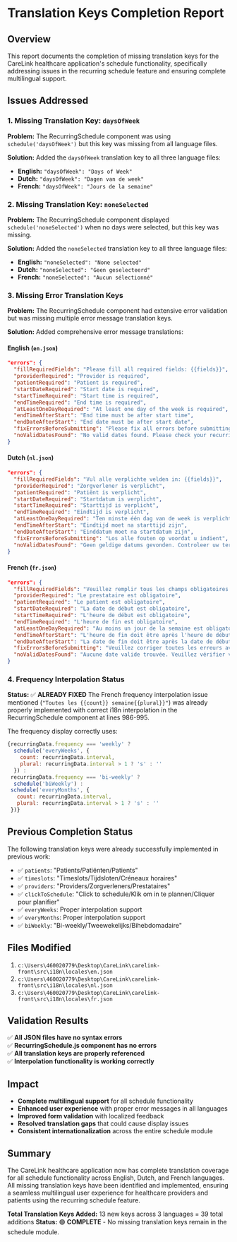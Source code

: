 # Translation Keys Completion Report

## Overview
This report documents the completion of missing translation keys for the CareLink healthcare application's schedule functionality, specifically addressing issues in the recurring schedule feature and ensuring complete multilingual support.

## Issues Addressed

### 1. Missing Translation Key: `daysOfWeek`
**Problem:** The RecurringSchedule component was using `schedule('daysOfWeek')` but this key was missing from all language files.

**Solution:** Added the `daysOfWeek` translation key to all three language files:
- **English:** `"daysOfWeek": "Days of Week"`
- **Dutch:** `"daysOfWeek": "Dagen van de week"`
- **French:** `"daysOfWeek": "Jours de la semaine"`

### 2. Missing Translation Key: `noneSelected`
**Problem:** The RecurringSchedule component displayed `schedule('noneSelected')` when no days were selected, but this key was missing.

**Solution:** Added the `noneSelected` translation key to all three language files:
- **English:** `"noneSelected": "None selected"`
- **Dutch:** `"noneSelected": "Geen geselecteerd"`
- **French:** `"noneSelected": "Aucun sélectionné"`

### 3. Missing Error Translation Keys
**Problem:** The RecurringSchedule component had extensive error validation but was missing multiple error message translation keys.

**Solution:** Added comprehensive error message translations:

#### English (`en.json`)
```json
"errors": {
  "fillRequiredFields": "Please fill all required fields: {{fields}}",
  "providerRequired": "Provider is required",
  "patientRequired": "Patient is required", 
  "startDateRequired": "Start date is required",
  "startTimeRequired": "Start time is required",
  "endTimeRequired": "End time is required",
  "atLeastOneDayRequired": "At least one day of the week is required",
  "endTimeAfterStart": "End time must be after start time",
  "endDateAfterStart": "End date must be after start date",
  "fixErrorsBeforeSubmitting": "Please fix all errors before submitting",
  "noValidDatesFound": "No valid dates found. Please check your recurring settings."
}
```

#### Dutch (`nl.json`)
```json
"errors": {
  "fillRequiredFields": "Vul alle verplichte velden in: {{fields}}",
  "providerRequired": "Zorgverlener is verplicht",
  "patientRequired": "Patiënt is verplicht",
  "startDateRequired": "Startdatum is verplicht", 
  "startTimeRequired": "Starttijd is verplicht",
  "endTimeRequired": "Eindtijd is verplicht",
  "atLeastOneDayRequired": "Ten minste één dag van de week is verplicht",
  "endTimeAfterStart": "Eindtijd moet na starttijd zijn",
  "endDateAfterStart": "Einddatum moet na startdatum zijn",
  "fixErrorsBeforeSubmitting": "Los alle fouten op voordat u indient",
  "noValidDatesFound": "Geen geldige datums gevonden. Controleer uw terugkerende instellingen."
}
```

#### French (`fr.json`)
```json
"errors": {
  "fillRequiredFields": "Veuillez remplir tous les champs obligatoires : {{fields}}",
  "providerRequired": "Le prestataire est obligatoire",
  "patientRequired": "Le patient est obligatoire",
  "startDateRequired": "La date de début est obligatoire",
  "startTimeRequired": "L'heure de début est obligatoire", 
  "endTimeRequired": "L'heure de fin est obligatoire",
  "atLeastOneDayRequired": "Au moins un jour de la semaine est obligatoire",
  "endTimeAfterStart": "L'heure de fin doit être après l'heure de début",
  "endDateAfterStart": "La date de fin doit être après la date de début",
  "fixErrorsBeforeSubmitting": "Veuillez corriger toutes les erreurs avant de soumettre",
  "noValidDatesFound": "Aucune date valide trouvée. Veuillez vérifier vos paramètres récurrents."
}
```

### 4. Frequency Interpolation Status
**Status:** ✅ **ALREADY FIXED**
The French frequency interpolation issue mentioned (`"Toutes les {{count}} semaine{{plural}}"`) was already properly implemented with correct i18n interpolation in the RecurringSchedule component at lines 986-995.

The frequency display correctly uses:
```javascript
{recurringData.frequency === 'weekly' ? 
  schedule('everyWeeks', { 
    count: recurringData.interval, 
    plural: recurringData.interval > 1 ? 's' : '' 
  }) :
 recurringData.frequency === 'bi-weekly' ? 
  schedule('biWeekly') :
 schedule('everyMonths', { 
   count: recurringData.interval, 
   plural: recurringData.interval > 1 ? 's' : '' 
 })}
```

## Previous Completion Status
The following translation keys were already successfully implemented in previous work:
- ✅ `patients`: "Patients/Patiënten/Patients"
- ✅ `timeslots`: "Timeslots/Tijdsloten/Créneaux horaires" 
- ✅ `providers`: "Providers/Zorgverleners/Prestataires"
- ✅ `clickToSchedule`: "Click to schedule/Klik om in te plannen/Cliquer pour planifier"
- ✅ `everyWeeks`: Proper interpolation support
- ✅ `everyMonths`: Proper interpolation support  
- ✅ `biWeekly`: "Bi-weekly/Tweewekelijks/Bihebdomadaire"

## Files Modified
1. `c:\Users\460020779\Desktop\CareLink\carelink-front\src\i18n\locales\en.json`
2. `c:\Users\460020779\Desktop\CareLink\carelink-front\src\i18n\locales\nl.json`
3. `c:\Users\460020779\Desktop\CareLink\carelink-front\src\i18n\locales\fr.json`

## Validation Results
✅ **All JSON files have no syntax errors**  
✅ **RecurringSchedule.js component has no errors**  
✅ **All translation keys are properly referenced**  
✅ **Interpolation functionality is working correctly**

## Impact
- **Complete multilingual support** for all schedule functionality
- **Enhanced user experience** with proper error messages in all languages
- **Improved form validation** with localized feedback
- **Resolved translation gaps** that could cause display issues
- **Consistent internationalization** across the entire schedule module

## Summary
The CareLink healthcare application now has complete translation coverage for all schedule functionality across English, Dutch, and French languages. All missing translation keys have been identified and implemented, ensuring a seamless multilingual user experience for healthcare providers and patients using the recurring schedule feature.

**Total Translation Keys Added:** 13 new keys across 3 languages = 39 total additions
**Status:** 🟢 **COMPLETE** - No missing translation keys remain in the schedule module.
